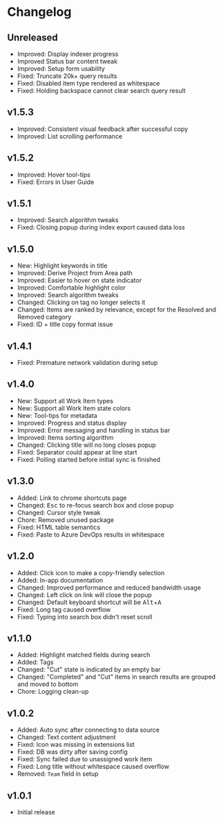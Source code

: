 # Changelog

## Unreleased

- Improved: Display indexer progress
- Improved Status bar content tweak
- Improved: Setup form usability
- Fixed: Truncate 20k+ query results
- Fixed: Disabled item type rendered as whitespace
- Fixed: Holding backspace cannot clear search query result

## v1.5.3

- Improved: Consistent visual feedback after successful copy
- Improved: List scrolling performance

## v1.5.2

- Improved: Hover tool-tips
- Fixed: Errors in User Guide

## v1.5.1

- Improved: Search algorithm tweaks
- Fixed: Closing popup during index export caused data loss

## v1.5.0

- New: Highlight keywords in title
- Improved: Derive Project from Area path
- Improved: Easier to hover on state indicator
- Improved: Comfortable highlight color
- Improved: Search algorithm tweaks
- Changed: Clicking on tag no longer selects it
- Changed: Items are ranked by relevance, except for the Resolved and Removed category
- Fixed: ID + title copy format issue

## v1.4.1

- Fixed: Premature network validation during setup

## v1.4.0

- New: Support all Work Item types
- New: Support all Work Item state colors
- New: Tool-tips for metadata
- Improved: Progress and status display
- Improved: Error messaging and handling in status bar
- Improved: Items sorting algorithm
- Changed: Clicking title will no long closes popup
- Fixed: Separator could appear at line start
- Fixed: Polling started before initial sync is finished

## v1.3.0

- Added: Link to chrome shortcuts page
- Changed: <kbd>Esc</kbd> to re-focus search box and close popup
- Changed: Cursor style tweak
- Chore: Removed unused package
- Fixed: HTML table semantics
- Fixed: Paste to Azure DevOps results in whitespace

## v1.2.0

- Added: Click icon to make a copy-friendly selection
- Added: In-app documentation
- Changed: Improved performance and reduced bandwidth usage
- Changed: Left click on link will close the popup
- Changed: Default keyboard shortcut will be <kbd>Alt</kbd>+<kbd>A</kbd>
- Fixed: Long tag caused overflow
- Fixed: Typing into search box didn't reset scroll

## v1.1.0

- Added: Highlight matched fields during search
- Added: Tags
- Changed: "Cut" state is indicated by an empty bar
- Changed: "Completed" and "Cut" items in search results are grouped and moved to bottom
- Chore: Logging clean-up

## v1.0.2

- Added: Auto sync after connecting to data source
- Changed: Text content adjustment
- Fixed: Icon was missing in extensions list
- Fixed: DB was dirty after saving config
- Fixed: Sync failed due to unassigned work item
- Fixed: Long title without whitespace caused overflow
- Removed: `Team` field in setup

## v1.0.1

- Initial release
